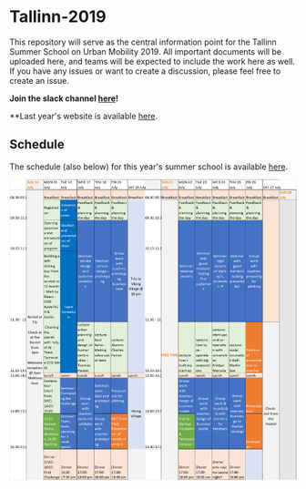 # Tallinn-2019
This repository will serve as the central information point for the Tallinn Summer School on Urban Mobility 2019. All important documents will be uploaded here, and teams will be expected to include the work here as well. If you have any issues or want to create a discussion, please feel free to create an issue.

**Join the slack channel [here](https://join.slack.com/t/eit-urban-mobility/shared_invite/enQtNjg4MDQ0Mzc5NzQ1LWY3YzI2NWRmNjU0M2Y0YmNjYmFkNjk3MDUxMTBmMWRiMTg1NmY4ZTA1MzdmM2MyZWQxYWZkNzM2Y2M4MGI0MzU)!**

**Last year's website is available [here](https://eittallinn.wordpress.com/).

## Schedule
The schedule (also below) for this year's summer school is available [here](/important_documents/eit-urban-mobillity-schedule.xlsx).


![schedule_eit](/important_documents/schedule.png)
